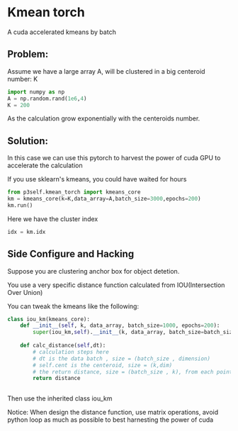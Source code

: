 # Kmean torch

A cuda accelerated kmeans by batch


## Problem:
Assume we have a large array A, will be clustered in a big centeroid number: K

```python
import numpy as np
A = np.random.rand(1e6,4)
K = 200
```
As the calculation grow exponentially with the centeroids number.


## Solution:

In this case we can use this pytorch to harvest the power of cuda GPU to accelerate the calculation

If you use sklearn's kmeans, you could have waited for hours

```python
from p3self.kmean_torch import kmeans_core
km = kmeans_core(k=K,data_array=A,batch_size=3000,epochs=200)
km.run()
```
Here we have the cluster index

```python
idx = km.idx
```
## Side Configure and Hacking

Suppose you are clustering anchor box for object detetion.

You use a very specific distance function calculated from IOU(Intersection Over Union)

You can tweak the kmeans like the following:
```python
class iou_km(kmeans_core):
    def __init__(self, k, data_array, batch_size=1000, epochs=200):
        super(iou_km,self).__init__(k, data_array, batch_size=batch_size, epochs=epochs)
    
    def calc_distance(self,dt):
        # calculation steps here
        # dt is the data batch , size = (batch_size , dimension)
        # self.cent is the centeroid, size = (k,dim)
        # the return distance, size = (batch_size , k), from each point's distance to centeroids
        return distance
    
```

Then use the inherited class iou_km

Notice: When design the distance function, use matrix operations, avoid python loop as much as possible to best harnesting the power of cuda
